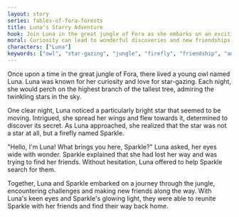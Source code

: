 ```yaml
---
layout: story
series: fables-of-fora-forests
title: Luna's Starry Adventure
hook: Join Luna in the great jungle of Fora as she embarks on an exciting starry adventure!
moral: Curiosity can lead to wonderful discoveries and new friendships.
characters: ["Luna"]
keywords: ["owl", "star-gazing", "jungle", "firefly", "friendship", "adventure", "curiosity", "discovery", "challenges", "teamwork"]
---
```


Once upon a time in the great jungle of Fora, there lived a young owl named Luna. Luna was known for her curiosity and love for star-gazing. Each night, she would perch on the highest branch of the tallest tree, admiring the twinkling stars in the sky.

One clear night, Luna noticed a particularly bright star that seemed to be moving. Intrigued, she spread her wings and flew towards it, determined to discover its secret. As Luna approached, she realized that the star was not a star at all, but a firefly named Sparkle.

"Hello, I'm Luna! What brings you here, Sparkle?" Luna asked, her eyes wide with wonder. Sparkle explained that she had lost her way and was trying to find her friends. Without hesitation, Luna offered to help Sparkle search for them.

Together, Luna and Sparkle embarked on a journey through the jungle, encountering challenges and making new friends along the way. With Luna's keen eyes and Sparkle's glowing light, they were able to reunite Sparkle with her friends and find their way back home.
